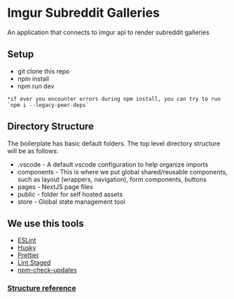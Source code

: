 # Imgur Subreddit Galleries

An application that connects to imgur api to render subreddit galleries

## Setup

- git clone this repo
- npm install
- npm run dev

```
*if ever you encounter errors during npm install, you can try to run `npm i --legacy-peer-deps`
```

## Directory Structure

The boilerplate has basic default folders. The top level directory structure will be as follows:

- .vscode - A default vscode configuration to help organize imports
- components - This is where we put global shared/reusable components, such as layout (wrappers, navigation), form components, buttons
- pages - NextJS page files
- public - folder for self hosted assets
- store - Global state management tool

## We use this tools

- [ESLint](https://eslint.org/docs/user-guide/configuring/)
- [Husky](https://typicode.github.io/husky/#/)
- [Prettier](https://prettier.io/)
- [Lint Staged](https://github.com/okonet/lint-staged)
- [npm-check-updates](https://www.npmjs.com/package/npm-check-updates)

### [Structure reference](https://www.taniarascia.com/react-architecture-directory-structure)
